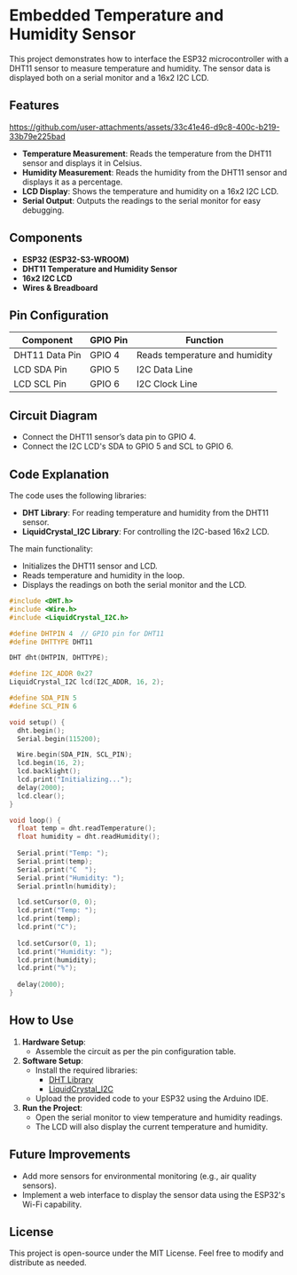 # Embedded Temperature and Humidity Sensor

This project demonstrates how to interface the ESP32 microcontroller with a DHT11 sensor to measure temperature and humidity. The sensor data is displayed both on a serial monitor and a 16x2 I2C LCD.

## Features

https://github.com/user-attachments/assets/33c41e46-d9c8-400c-b219-33b79e225bad


- **Temperature Measurement**: Reads the temperature from the DHT11 sensor and displays it in Celsius.
- **Humidity Measurement**: Reads the humidity from the DHT11 sensor and displays it as a percentage.
- **LCD Display**: Shows the temperature and humidity on a 16x2 I2C LCD.
- **Serial Output**: Outputs the readings to the serial monitor for easy debugging.

## Components
- **ESP32 (ESP32-S3-WROOM)**
- **DHT11 Temperature and Humidity Sensor**
- **16x2 I2C LCD**
- **Wires & Breadboard**

## Pin Configuration

| Component           | GPIO Pin      | Function          |
|---------------------|---------------|-------------------|
| DHT11 Data Pin      | GPIO 4        | Reads temperature and humidity |
| LCD SDA Pin         | GPIO 5        | I2C Data Line      |
| LCD SCL Pin         | GPIO 6        | I2C Clock Line     |

## Circuit Diagram
- Connect the DHT11 sensor’s data pin to GPIO 4.
- Connect the I2C LCD's SDA to GPIO 5 and SCL to GPIO 6.
  
## Code Explanation
The code uses the following libraries:
- **DHT Library**: For reading temperature and humidity from the DHT11 sensor.
- **LiquidCrystal_I2C Library**: For controlling the I2C-based 16x2 LCD.

The main functionality:
- Initializes the DHT11 sensor and LCD.
- Reads temperature and humidity in the loop.
- Displays the readings on both the serial monitor and the LCD.

```cpp
#include <DHT.h>
#include <Wire.h>
#include <LiquidCrystal_I2C.h>

#define DHTPIN 4  // GPIO pin for DHT11
#define DHTTYPE DHT11

DHT dht(DHTPIN, DHTTYPE);

#define I2C_ADDR 0x27  
LiquidCrystal_I2C lcd(I2C_ADDR, 16, 2);

#define SDA_PIN 5  
#define SCL_PIN 6  

void setup() {
  dht.begin();
  Serial.begin(115200);

  Wire.begin(SDA_PIN, SCL_PIN);
  lcd.begin(16, 2);
  lcd.backlight();
  lcd.print("Initializing...");
  delay(2000);
  lcd.clear();
}

void loop() {
  float temp = dht.readTemperature();
  float humidity = dht.readHumidity();
  
  Serial.print("Temp: ");
  Serial.print(temp);
  Serial.print("C  ");
  Serial.print("Humidity: ");
  Serial.println(humidity);

  lcd.setCursor(0, 0);
  lcd.print("Temp: ");
  lcd.print(temp);
  lcd.print("C");
  
  lcd.setCursor(0, 1);
  lcd.print("Humidity: ");
  lcd.print(humidity);
  lcd.print("%");
  
  delay(2000);
}
```

## How to Use
1. **Hardware Setup**:
   - Assemble the circuit as per the pin configuration table.
2. **Software Setup**:
   - Install the required libraries:
     - [DHT Library](https://github.com/adafruit/DHT-sensor-library)
     - [LiquidCrystal_I2C](https://github.com/johnrickman/LiquidCrystal_I2C)
   - Upload the provided code to your ESP32 using the Arduino IDE.
3. **Run the Project**:
   - Open the serial monitor to view temperature and humidity readings.
   - The LCD will also display the current temperature and humidity.

## Future Improvements
- Add more sensors for environmental monitoring (e.g., air quality sensors).
- Implement a web interface to display the sensor data using the ESP32's Wi-Fi capability.
  
## License
This project is open-source under the MIT License. Feel free to modify and distribute as needed.

